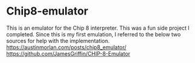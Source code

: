 # Chip8-emulator
This is an emulator for the Chip 8 interpreter.  This was a fun side project I completed.
Since this is my first emulation, I referred to the below two sources for help with the implementation.
<br>
https://austinmorlan.com/posts/chip8_emulator/
<br>
https://github.com/JamesGriffin/CHIP-8-Emulator
